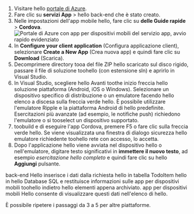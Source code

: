 
1. Visitare hello [portale di Azure].
2. Fare clic su **servizi App** > hello back-end che è stato creato.
3. Nelle impostazioni dell'app mobile hello, fare clic su **delle Guide rapide** > **Cordova**.
![Portale di Azure con app per dispositivi mobili del servizio app, avvio rapido evidenziato][quickstart]
4. In **Configure your client application** (Configura applicazione client), selezionare **Create a New App** (Crea nuova app) e quindi fare clic su **Download** (Scarica).
2. Decomprimere directory tooa del file ZIP hello scaricato sul disco rigido, passare il file di soluzione toohello (con estensione sln) e aprirlo in Visual Studio.
3. In Visual Studio, scegliere hello Avanti toothe inizio freccia hello soluzione piattaforma (Android, iOS o Windows). Selezionare un dispositivo specifico di distribuzione o un emulatore facendo hello elenco a discesa sulla freccia verde hello. È possibile utilizzare l'emulatore Ripple e la piattaforma Android di hello predefinite. Esercitazioni più avanzate (ad esempio, le notifiche push) richiedono l'emulatore o si tooselect un dispositivo supportato.
4. toobuild e di eseguire l'app Cordova, premere F5 o fare clic sulla freccia verde hello. Se viene visualizzata una finestra di dialogo sicurezza hello emulatore richiedente toohello rete con accesso, lo accetta.
5. Dopo l'applicazione hello viene avviata nel dispositivo hello o nell'emulatore, digitare testo significativi in **immettere il nuovo testo**, ad esempio *esercitazione hello completo* e quindi fare clic su hello **Aggiungi** pulsante.

back-end Hello inserisce i dati dalla richiesta hello in tabella TodoItem hello in hello Database SQL e restituisce informazioni sulle app per dispositivi mobili toohello indietro hello elementi appena archiviato. app per dispositivi mobili Hello consente di visualizzare questi dati nell'elenco di hello.

È possibile ripetere i passaggi da 3 a 5 per altre piattaforme.

<!-- Images. -->
[quickstart]: ./media/app-service-mobile-configure-new-backend/quickstart.png

<!-- URLs -->
[portale di Azure]: https://portal.azure.com/
